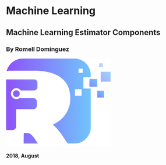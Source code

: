 # Machine Learning

## Machine Learning Estimator Components
 

### By Romell Domínguez
[![](snapshot/icono.png)](https://www.romellfudi.com/)


**2018, August**
<style> img[src*='#center'] { width:500px; display: block; margin: auto; } </style>